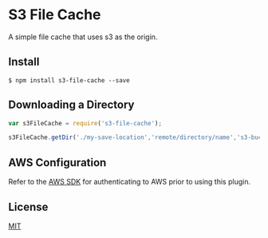 # S3 File Cache
A simple file cache that uses s3 as the origin.

## Install

```
$ npm install s3-file-cache --save
```

## Downloading a Directory

```javascript
var s3FileCache = require('s3-file-cache');

s3FileCache.getDir('./my-save-location','remote/directory/name','s3-bucket-name');
```

## AWS Configuration
Refer to the [AWS SDK][aws-sdk-url] for authenticating to AWS prior to using this plugin.

[aws-sdk-url]: http://docs.aws.amazon.com/AWSJavaScriptSDK/guide/node-configuring.html

## License

[MIT](LICENSE)
